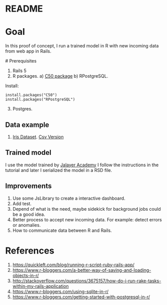 # README

# Goal
In this proof of concept, I run a trained model in R with new incoming data from web app in Rails.

# Prerequisites
1. Rails 5
2. R packages.
a) [C50 package](https://cran.r-project.org/web/packages/C50/index.html)
b) RPostgreSQL.

Install:
```
install.packages("C50")
install.packages("RPostgreSQL")
```
3. Postgres.


## Data example
1. [Iris Dataset](https://archive.ics.uci.edu/ml/datasets/Iris). [Csv Version](https://archive.ics.uci.edu/ml/machine-learning-databases/iris/iris.data)

## Trained model
I use the model trained by [Jalayer Academy](https://youtu.be/5NquIfQxpxk) I follow the instructions in the tutorial and later I serialized the model in a RSD file.

## Improvements
1. Use some JsLibrary to create a interactive dashboard.
2. Add test.
3. Depend of what is the need, maybe sidekick for background jobs could be a good idea.
4. Better process to accept new incoming data. For example: detect errors or anomalies.
5. How to communicate data between R and Rails.

# References

1. https://quickleft.com/blog/running-r-script-ruby-rails-app/
2. https://www.r-bloggers.com/a-better-way-of-saving-and-loading-objects-in-r/
3. http://stackoverflow.com/questions/3675157/how-do-i-run-rake-tasks-within-my-rails-application
4. https://www.r-bloggers.com/using-sqlite-in-r/
5. https://www.r-bloggers.com/getting-started-with-postgresql-in-r/
